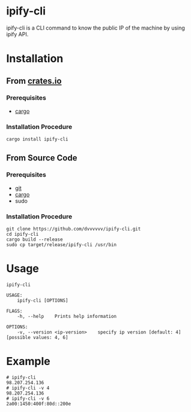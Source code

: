 # ipify-cli
ipify-cli is a CLI command to know the public IP of the machine by using ipify API.
# Installation
## From [crates.io](https://crates.io)
### Prerequisites
  - [cargo](https://www.rust-lang.org/tools/install)
### Installation Procedure
```
cargo install ipify-cli
```
## From Source Code
### Prerequisites
  - [git](https://git-scm.com/downloads)
  - [cargo](https://www.rust-lang.org/tools/install)
  - sudo

### Installation Procedure
```
git clone https://github.com/dvvvvvv/ipify-cli.git
cd ipify-cli
cargo build --release
sudo cp target/release/ipify-cli /usr/bin
```
# Usage
```
ipify-cli

USAGE:
    ipify-cli [OPTIONS]

FLAGS:
    -h, --help    Prints help information

OPTIONS:
    -v, --version <ip-version>    specify ip version [default: 4]  [possible values: 4, 6]
```
# Example

```
# ipify-cli
98.207.254.136
# ipify-cli -v 4
98.207.254.136
# ipify-cli -v 6
2a00:1450:400f:80d::200e
```
